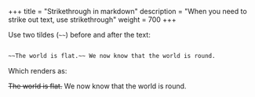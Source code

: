 +++
title = "Strikethrough in markdown"
description = "When you need to strike out text, use strikethrough"
weight = 700
+++

Use two tildes (`~~`) before and after the text:

```markdown

~~The world is flat.~~ We now know that the world is round.

```

Which renders as:

~~The world is flat.~~ We now know that the world is round.